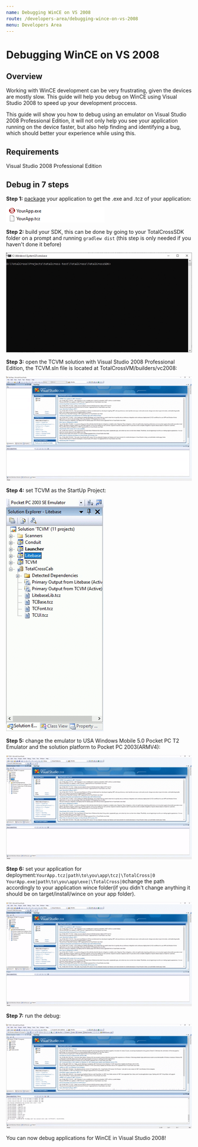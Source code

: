```yaml
---
name: Debugging WinCE on VS 2008
route: /developers-area/debugging-wince-on-vs-2008
menu: Developers Area
---
```


# Debugging WinCE on VS 2008

## Overview

Working with WinCE development can be very frustrating, given the devices are
mostly slow. This guide will help you debug on WinCE using Visual Studio 2008
to speed up your development proccess.

This guide will show you how to debug using an emulator on Visual Studio 2008 Professional Edition, it will not only help you see your application running on the device faster, but also help finding and identifying a bug, which should better your experience while using this.

## Requirements

Visual Studio 2008 Professional Edition

## Debug in 7 steps

**Step 1:** [package](https://learn.totalcross.com/get-started/test-drive#package) your application to get the .exe and .tcz of your application:

![Files you will need.](../.gitbook/assets/packaged_files.png)

**Step 2:** build your SDK, this can be done by going to your TotalCrossSDK folder on a prompt and running `gradlew dist` \(this step is only needed if you haven't done it before\)

![Building your sdk to use on the debug.](../.gitbook/assets/building_sdk.gif)

**Step 3:** open the TCVM solution with Visual Studio 2008 Professional Edition, the TCVM.sln file is located at TotalCrossVM/builders/vc2008:

![How to open the TCVM.sln file.](../.gitbook/assets/open_solution.gif)

**Step 4:** set TCVM as the StartUp Project:

![Changing the StartUp Project](../.gitbook/assets/set_as_startup_project.gif)

**Step 5:** change the emulator to USA Windows Mobile 5.0 Pocket PC T2 Emulator and the solution platform to Pocket PC 2003\(ARMV4\):

![Changing the emulator and solution platform.](../.gitbook/assets/changing_emulator_and_solution_platform.gif)

**Step 6:** set your application for deployment:`YourApp.tcz|path\to\you\app\tcz|\TotalCross|0 YourApp.exe|path\to\you\app\exe|\TotalCross|0`change the path accordingly to your application wince folder\(if you didn't change anything it should be on target/install/wince on your app folder\).

![changing-emulator](../.gitbook/assets/changing_emulator_and_solution_platform1.gif)

**Step 7:** run the debug:

![Running the debug](../.gitbook/assets/running_debug.gif)

<!-- {% hint style="success" %} -->

You can now debug applications for WinCE in Visual Studio 2008!

<!-- {% endhint %} -->

